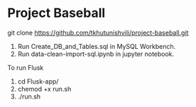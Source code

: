 
# Project Baseball
  git clone https://github.com/tkhutunishvili/project-baseball.git

1) Run Create_DB_and_Tables.sql in MySQL Workbench.
2) Run data-clean-import-sql.ipynb in jupyter notebook.

To run Flusk  
1) cd Flusk-app/  
2) chemod +x run.sh  
3) ./run.sh  


